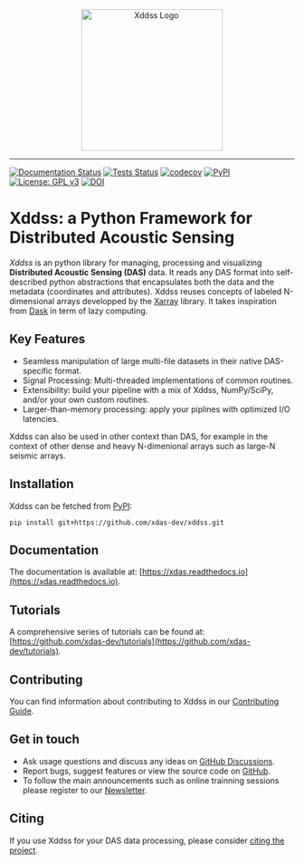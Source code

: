 <div align="center">
<picture>
    <source media="(prefers-color-scheme: dark)" srcset="./docs/_static/logo-dark.png">
    <source media="(prefers-color-scheme: light)" srcset="./docs/_static/logo-light.png">
    <img alt="Xddss Logo" height="250px">
</picture>
</div>

-----------------

[![Documentation Status](https://readthedocs.org/projects/xdas/badge/?version=latest)](https://xdas.readthedocs.io/en/latest/?badge=latest)
[![Tests Status](https://github.com/xdas-dev/xdas/actions/workflows/tests.yaml/badge.svg)](https://github.com/xdas-dev/xdas/actions/workflows/tests.yaml)
[![codecov](https://codecov.io/gh/xdas-dev/xdas/graph/badge.svg?token=00MD52JRA3)](https://codecov.io/gh/xdas-dev/xdas)
[![PyPI](https://img.shields.io/pypi/v/xdas)](https://pypi.org/project/xdas/)
[![License: GPL v3](https://img.shields.io/badge/License-GPLv3-blue.svg)](https://www.gnu.org/licenses/gpl-3.0)
[![DOI](https://zenodo.org/badge/560867006.svg)](https://zenodo.org/badge/latestdoi/560867006)

# Xddss: a Python Framework for Distributed Acoustic Sensing

*Xddss* is an python library for managing, processing and visualizing **Distributed Acoustic Sensing (DAS)** data. It reads any DAS format into self-described python abstractions that encapsulates both the data and the metadata (coordinates and attributes). Xddss reuses concepts of labeled N-dimensional arrays developped by the [Xarray](https://xarray.dev) library. It takes inspiration from [Dask](https://www.dask.org/) in term of lazy computing.

## Key Features

- Seamless manipulation of large multi-file datasets in their native DAS-specific format.
- Signal Processing: Multi-threaded implementations of common routines.
- Extensibility: build your pipeline with a mix of Xddss, NumPy/SciPy, and/or your own custom routines. 
- Larger-than-memory processing: apply your piplines with optimized I/O latencies.

Xddss can also be used in other context than DAS, for example in the context of other dense and heavy N-dimenional arrays such as large-N seismic arrays.

## Installation

Xddss can be fetched from [PyPI](https://pypi.org/project/xdas):

    pip install git+https://github.com/xdas-dev/xddss.git

## Documentation

The documentation is available at: [https://xdas.readthedocs.io](https://xdas.readthedocs.io).

## Tutorials

A comprehensive series of tutorials can be found at: [https://github.com/xdas-dev/tutorials](https://github.com/xdas-dev/tutorials).

## Contributing

You can find information about contributing to Xddss in our [Contributing Guide](https://xdas.readthedocs.io/en/latest/contribute.html).

## Get in touch

- Ask usage questions and discuss any ideas on [GitHub Discussions](https://github.com/xdas-dev/xdas/discussions).
- Report bugs, suggest features or view the source code on [GitHub](https://github.com/xdas-dev/xdas).
- To follow the main announcements such as online trainning sessions please register to our [Newsletter](https://groups.google.com/g/xdas).

## Citing

If you use Xddss for your DAS data processing, please consider [citing the project](https://xdas.readthedocs.io/en/latest/cite.html).
